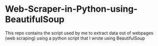 # Web-Scraper-in-Python-using-BeautifulSoup
This repo contains the script used by me to extract data out of webpages (web scraping) using a python script that I wrote using BeautifulSoup

